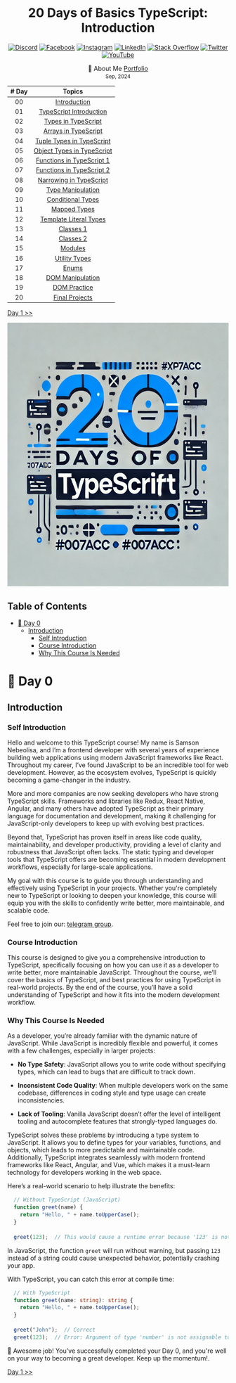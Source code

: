 <div align="center"> 
  <h1>20 Days of Basics TypeScript: Introduction </h1>
</div>

<div align="center"> 

<!-- Social links -->
[![Discord](https://img.shields.io/badge/Discord-%237289DA.svg?logo=discord&logoColor=white)](htttps://discord.gg/Samson#0273) [![Facebook](https://img.shields.io/badge/Facebook-%231877F2.svg?logo=Facebook&logoColor=white)](https://www.facebook.com/chiemezie.nebeolisa/) [![Instagram](https://img.shields.io/badge/Instagram-%23E4405F.svg?logo=Instagram&logoColor=white)](https://www.instagram.com/samson_nebeolisa/) [![LinkedIn](https://img.shields.io/badge/LinkedIn-%230077B5.svg?logo=linkedin&logoColor=white)](https://www.linkedin.com/in/chiemezie-samson-nebeolisa-32897310b/) [![Stack Overflow](https://img.shields.io/badge/-Stackoverflow-FE7A16?logo=stack-overflow&logoColor=white)](https://stackoverflow.com/users/20653301/nebeolisa-chiemezie-samson) [![Twitter](https://img.shields.io/badge/Twitter-%231DA1F2.svg?logo=Twitter&logoColor=white)](https://twitter.com/SamsonChiemezie) [![YouTube](https://img.shields.io/badge/YouTube-%23FF0000.svg?logo=YouTube&logoColor=white)](https://myaccount.google.com/u/0/?utm_source=YouTubeWeb&tab=rk&utm_medium=act&tab=rk&hl=en) 

<!-- Portfolio -->
 📰 About Me [Portfolio](https://www.nebe-samson.com/)
 <br/>
  <small>Sep, 2024</small>
</div>

<div align="center"> 

|       # Day       |                               Topics                                    |
|:-----------------:| :----------------------------------------------------------------------:|
|         00        |                   [Introduction](./README.md#-day-0)                    |
|         01        |  [TypeScript Introduction](./src/Day1_TypeScript_Introduction/Day1.md)  |
|         02        |            [Types in TypeScript](./src/Day2_Types/Day2.md)              |
|         03        |         [Arrays in TypeScript](./src/Day3_Array_Type/Day3.md)           |
|         04        |         [Tuple Types in TypeScript](./src/Day4_Tuple/Day4.md)           |
|         05        |        [Object Types in TypeScript](./src/Day5_Objects/Day5.md)         |
|         06        |       [Functions in TypeScript 1](./src/Day6_Functions_1/Day6.md)       |
|         07        |       [Functions in TypeScript 2](./src/Day7_Functions_2/Day7.md)       |
|         08        |         [Narrowing in TypeScript](./src/Day8_Narrowing/Day8.md)         |
|         09        |        [Type Manipulation](./src/Day9_Type_Manipulation/Day9.md)        |
|         10        |      [Conditional Types](./src/Day10_Conditional_Types/Day10.md)        |
|         11        |            [Mapped Types](./src/Day11_Mapped_Types/Day11.md)            |
|         12        |  [Template Literal Types](./src/Day12_Template_Literal_Types/Day12.md)  |
|         13        |              [Classes 1](./src/Day13_Classes_1/Day13.md)                |
|         14        |              [Classes 2](./src/Day14_Classes_2/Day14.md)                |
|         15        |                [Modules](./src/Day15_Modules/Day15.md)                  |
|         16        |          [Utility Types](./src/Day16_Utility_Types/Day16.md)            |
|         17        |                   [Enums](./src/Day17_Enums/Day17.md)                   |
|         18        |       [DOM Manipulation](./src/Day18_DOM_Manipulation/Day18.md)         |
|         19        |           [DOM Practice](./src/Day19_Dom_Practice/Day19.md)             |
|         20        |         [Final Projects](./src/Day20_Final_Projects/Day20.md)           |

</div>


[Day 1 >>](./src/Day1_TypeScript_Introduction/Day1.md)

<div align="center"> 
  <a class="header-image" target="_blank" href="./src/Asset/images/Days/Day_0.webp">
    <img alt="Typescript image" src="./src/Asset/images/Days/Day_0.webp" width="100%" height="600px">
  </a>
</div>

## Table of Contents

- [📔 Day 0](#-day-0)
  - [Introduction](#introduction)
    - [Self Introduction](#self-introduction)
    - [Course Introduction](#course-introduction)
    - [Why This Course Is Needed](#why_this-course-is-needed)


# 📔 Day 0

## Introduction


### Self Introduction

Hello and welcome to this TypeScript course! My name is Samson Nebeolisa, and I’m a frontend developer with several years of experience building web applications using modern JavaScript frameworks like React. Throughout my career, I’ve found JavaScript to be an incredible tool for web development. However, as the ecosystem evolves, TypeScript is quickly becoming a game-changer in the industry.

More and more companies are now seeking developers who have strong TypeScript skills. Frameworks and libraries like Redux, React Native, Angular, and many others have adopted TypeScript as their primary language for documentation and development, making it challenging for JavaScript-only developers to keep up with evolving best practices.

Beyond that, TypeScript has proven itself in areas like code quality, maintainability, and developer productivity, providing a level of clarity and robustness that JavaScript often lacks. The static typing and developer tools that TypeScript offers are becoming essential in modern development workflows, especially for large-scale applications.

My goal with this course is to guide you through understanding and effectively using TypeScript in your projects. Whether you're completely new to TypeScript or looking to deepen your knowledge, this course will equip you with the skills to confidently write better, more maintainable, and scalable code.

Feel free to join our: 
[telegram group](https://t.me/+RJdqfTtxbGIzYWY1).

### Course Introduction

This course is designed to give you a comprehensive introduction to TypeScript, specifically focusing on how you can use it as a developer to write better, more maintainable JavaScript. Throughout the course, we’ll cover the basics of TypeScript, and best practices for using TypeScript in real-world projects. By the end of the course, you’ll have a solid understanding of TypeScript and how it fits into the modern development workflow.

### Why This Course Is Needed

As a developer, you’re already familiar with the dynamic nature of JavaScript. While JavaScript is incredibly flexible and powerful, it comes with a few challenges, especially in larger projects:

- __No Type Safety__: JavaScript allows you to write code without specifying types, which can lead to bugs that are difficult to track down.

- __Inconsistent Code Quality__: When multiple developers work on the same codebase, differences in coding style and type usage can create inconsistencies.

- __Lack of Tooling__: Vanilla JavaScript doesn’t offer the level of intelligent tooling and autocomplete features that strongly-typed languages do.

TypeScript solves these problems by introducing a type system to JavaScript. It allows you to define types for your variables, functions, and objects, which leads to more predictable and maintainable code. Additionally, TypeScript integrates seamlessly with modern frontend frameworks like React, Angular, and Vue, which makes it a must-learn technology for developers working in the web space.

Here’s a real-world scenario to help illustrate the benefits:

```ts
  // Without TypeScript (JavaScript)
  function greet(name) {
    return "Hello, " + name.toUpperCase();
  }

  greet(123);  // This would cause a runtime error because '123' is not a string.
```

In JavaScript, the function `greet` will run without warning, but passing `123` instead of a string could cause unexpected behavior, potentially crashing your app.

With TypeScript, you can catch this error at compile time:

```ts
  // With TypeScript
  function greet(name: string): string {
    return "Hello, " + name.toUpperCase();
  }

  greet("John");  // Correct
  greet(123);  // Error: Argument of type 'number' is not assignable to parameter of type 'string'.
```

🌟 Awesome job! You’ve successfully completed your Day 0, and you're well on your way to becoming a great developer. Keep up the momentum!.

[Day 1 >>](./src/Day1_TypeScript_Introduction/Day1.md)